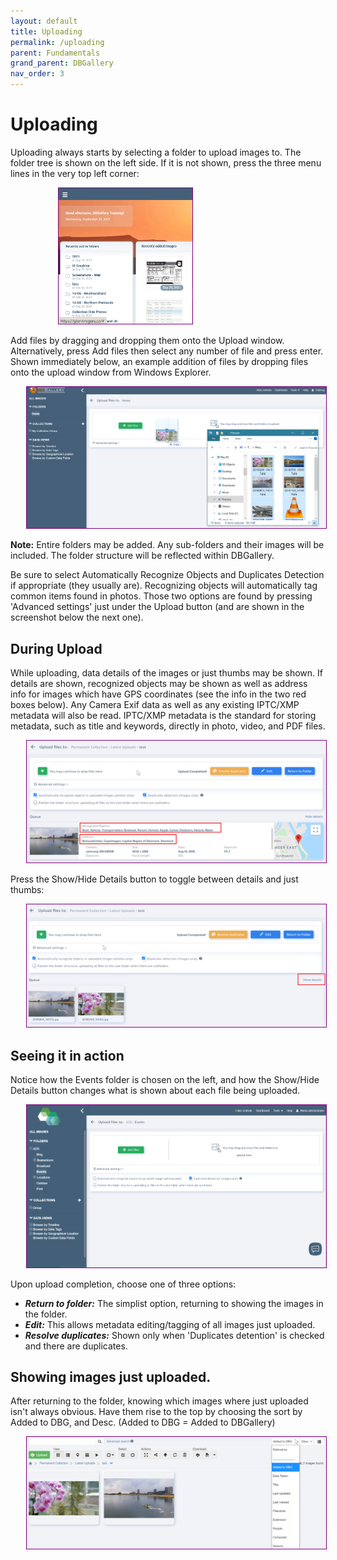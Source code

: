 ```yaml
---
layout: default
title: Uploading
permalink: /uploading
parent: Fundamentals
grand_parent: DBGallery
nav_order: 3
---
```


# Uploading

Uploading always starts by selecting a folder to upload images to.  The folder tree is shown on the left side.  If it is not shown, press the three menu lines in the very top left corner:

<p style="margin-left: 15%;"><img style="border: 1px solid purple;" width="50%" src="/assets/Upload-FolderTree.gif" alt="Uploading Drag and Drop Files"/></p>

Add files by dragging and dropping them onto the Upload window.  Alternatively, press Add files then select any number of file and press enter.  Shown immediately below, an example addition of files by dropping files onto the upload window from Windows Explorer.

<p style="margin-left: 5%;"><img style="border: 1px solid purple;" src="/assets/Upload-DnD.png" alt="Uploading Drag and Drop Files"/></p>

**Note:** Entire folders may be added.  Any sub-folders and their images will be included.  The folder structure will be reflected within DBGallery.

Be sure to select Automatically Recognize Objects and Duplicates Detection if appropriate (they usually are). Recognizing objects will automatically tag common items found in photos.  Those two options are found by pressing 'Advanced settings' just under the Upload button (and are shown in the screenshot below the next one).

## During Upload
While uploading, data details of the images or just thumbs may be shown.  If details are shown, recognized objects may be shown as well as address info for images which have GPS coordinates (see the info in the two red boxes below).  Any Camera Exif data as well as any existing IPTC/XMP metadata will also be read. IPTC/XMP metadata is the standard for storing metadata, such as title and keywords, directly in photo, video, and PDF files. 

<p style="margin-left: 5%;"><img style="border: 1px solid purple;" src="/assets/Upload-Details.png" alt="Uploading Details"/></p>

Press the Show/Hide Details button to toggle between details and just thumbs:

<p style="margin-left: 5%;"><img style="border: 1px solid purple;" src="/assets/Upload-ShowHideDetails.png" alt="Uploading Show/Hide Details"/></p>

## Seeing it in action
Notice how the Events folder is chosen on the left, and how the Show/Hide Details button changes what is shown about each file being uploaded.

<p style="margin-left: 5%;"><img style="border: 1px solid purple;" src="/assets/Upload-DnDOverview.gif" alt="Uploading: Animated Overview"/></p>

Upon upload completion, choose one of three options:
- ***Return to folder:*** The simplist option, returning to showing the images in the folder.
- ***Edit:*** This allows metadata editing/tagging of all images just uploaded.
- ***Resolve duplicates:*** Shown only when 'Duplicates detention' is checked and there are duplicates.

## Showing images just uploaded.
After returning to the folder, knowing which images where just uploaded isn't always obvious.  Have them rise to the top by choosing the sort by Added to DBG, and Desc.  (Added to DBG = Added to DBGallery)

<p style="margin-left: 5%;"><img style="border: 1px solid purple;" src="/assets/Upload-SortByAddedToDBG.png" alt="Uploading: Sort by when added to the database"/></p>
